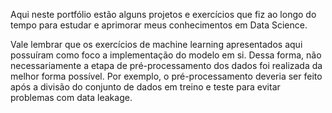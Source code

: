 Aqui neste portfólio estão alguns projetos e exercícios que fiz ao longo do tempo para estudar e aprimorar meus conhecimentos em Data Science.

Vale lembrar que os exercícios de machine learning apresentados aqui possuíram como foco a implementação do modelo em si. Dessa forma, não necessariamente a etapa de pré-processamento dos dados foi realizada da melhor forma possível. Por exemplo, o pré-processamento deveria ser feito após a divisão do conjunto de dados em treino e teste para evitar problemas com data leakage.
